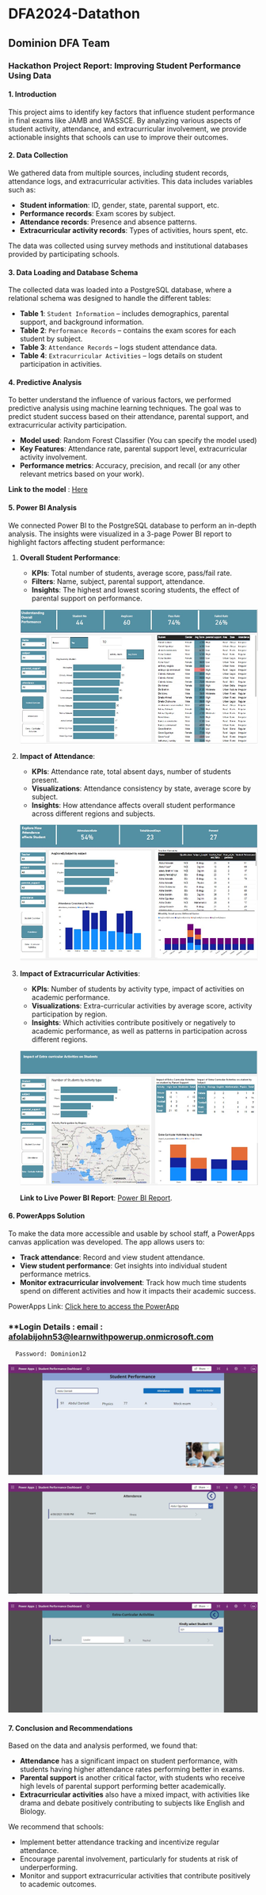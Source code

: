 # DFA2024-Datathon

## Dominion DFA Team 


### Hackathon Project Report: Improving Student Performance Using Data

#### **1. Introduction**
This project aims to identify key factors that influence student performance in final exams like JAMB and WASSCE. By analyzing various aspects of student activity, attendance, and extracurricular involvement, we provide actionable insights that schools can use to improve their outcomes.

#### **2. Data Collection**
We gathered data from multiple sources, including student records, attendance logs, and extracurricular activities. This data includes variables such as:
- **Student information**: ID, gender, state, parental support, etc.
- **Performance records**: Exam scores by subject.
- **Attendance records**: Presence and absence patterns.
- **Extracurricular activity records**: Types of activities, hours spent, etc.

The data was collected using survey methods and institutional databases provided by participating schools.

#### **3. Data Loading and Database Schema**
The collected data was loaded into a PostgreSQL database, where a relational schema was designed to handle the different tables:
- **Table 1**: `Student Information` – includes demographics, parental support, and background information.
- **Table 2**: `Performance Records` – contains the exam scores for each student by subject.
- **Table 3**: `Attendance Records` – logs student attendance data.
- **Table 4**: `Extracurricular Activities` – logs details on student participation in activities.
  [](school_performance.py)


#### **4. Predictive Analysis**
To better understand the influence of various factors, we performed predictive analysis using machine learning techniques. The goal was to predict student success based on their attendance, parental support, and extracurricular activity participation.

- **Model used**: Random Forest Classifier (You can specify the model used)
- **Key Features**: Attendance rate, parental support level, extracurricular activity involvement.
- **Performance metrics**: Accuracy, precision, and recall (or any other relevant metrics based on your work).

**Link to the model** : [Here](https://github.com/JoshuaPaul-lasisi/DataFest)

#### **5. Power BI Analysis**
We connected Power BI to the PostgreSQL database to perform an in-depth analysis. The insights were visualized in a 3-page Power BI report to highlight factors affecting student performance:

1. **Overall Student Performance**:
   - **KPIs**: Total number of students, average score, pass/fail rate.
   - **Filters**: Name, subject, parental support, attendance.
   - **Insights**: The highest and lowest scoring students, the effect of parental support on performance.

   ![](Datafeast1.jpg)

2. **Impact of Attendance**:
   - **KPIs**: Attendance rate, total absent days, number of students present.
   - **Visualizations**: Attendance consistency by state, average score by subject.
   - **Insights**: How attendance affects overall student performance across different regions and subjects.

   ![](Datafeast2.jpg)

3. **Impact of Extracurricular Activities**:
   - **KPIs**: Number of students by activity type, impact of activities on academic performance.
   - **Visualizations**: Extra-curricular activities by average score, activity participation by region.
   - **Insights**: Which activities contribute positively or negatively to academic performance, as well as patterns in participation across different regions.
  
   ![](Datafeast4.jpg)

   **Link to Live Power BI Report**: [Power BI Report](https://app.powerbi.com/view?r=eyJrIjoiYWZiMDc2YzAtYWU3OC00YzdhLWFkMjMtNjNlYjQ0NjA4YjczIiwidCI6ImRmODY3OWNkLWE4MGUtNDVkOC05OWFjLWM4M2VkN2ZmOTVhMCJ9).

#### **6. PowerApps Solution**
To make the data more accessible and usable by school staff, a PowerApps canvas application was developed. The app allows users to:
- **Track attendance**: Record and view student attendance.
- **View student performance**: Get insights into individual student performance metrics.
- **Monitor extracurricular involvement**: Track how much time students spend on different activities and how it impacts their academic success.

PowerApps Link: [Click here to access the PowerApp](https://apps.powerapps.com/play/e/ff99fe27-14cc-eb6a-a3ca-b3e4835c270c/a/cb205e98-eecb-4f7d-bd9c-66b6fe0ac1e6?tenantId=22426826-dc4c-401a-8d0e-7f97e64c0f99&sourcetime=1728459495809)


### **Login Details : email : afolabijohn53@learnwithpowerup.onmicrosoft.com            
      Password: Dominion12

![](powerApp1.jpg)


![](powerapp2.jpg)

![](powerapp4.jpg)
#### **7. Conclusion and Recommendations**
Based on the data and analysis performed, we found that:
- **Attendance** has a significant impact on student performance, with students having higher attendance rates performing better in exams.
- **Parental support** is another critical factor, with students who receive high levels of parental support performing better academically.
- **Extracurricular activities** also have a mixed impact, with activities like drama and debate positively contributing to subjects like English and Biology.

We recommend that schools:
- Implement better attendance tracking and incentivize regular attendance.
- Encourage parental involvement, particularly for students at risk of underperforming.
- Monitor and support extracurricular activities that contribute positively to academic outcomes.

